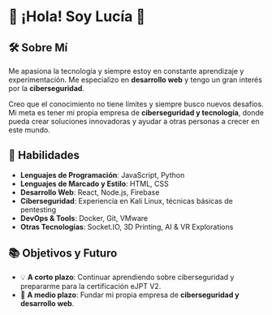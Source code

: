 # 👋 ¡Hola! Soy Lucía 🚀

## 🛠 Sobre Mí
Me apasiona la tecnología y siempre estoy en constante aprendizaje y experimentación. Me especializo en **desarrollo web** y tengo un gran interés por la **ciberseguridad**.

Creo que el conocimiento no tiene límites y siempre busco nuevos desafíos. Mi meta es tener mi propia empresa de **ciberseguridad y tecnología**, donde pueda crear soluciones innovadoras y ayudar a otras personas a crecer en este mundo.

## 🚀 Habilidades
- **Lenguajes de Programación**: JavaScript, Python
- **Lenguajes de Marcado y Estilo**: HTML, CSS
- **Desarrollo Web**: React, Node.js, Firebase
- **Ciberseguridad**: Experiencia en Kali Linux, técnicas básicas de pentesting
- **DevOps & Tools**: Docker, Git, VMware
- **Otras Tecnologías**: Socket.IO, 3D Printing, AI & VR Explorations

## 📚 Objetivos y Futuro
- 💡 **A corto plazo**: Continuar aprendiendo sobre ciberseguridad y prepararme para la certificación eJPT V2.
- 🏢 **A medio plazo**: Fundar mi propia empresa de **ciberseguridad y desarrollo web**.
